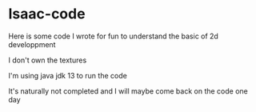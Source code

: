 # Isaac-code
Here is some code I wrote for fun to understand the basic of 2d developpment

I don't own the textures

I'm using java jdk 13 to run the code

It's naturally not completed and I will maybe come back on the code one day
